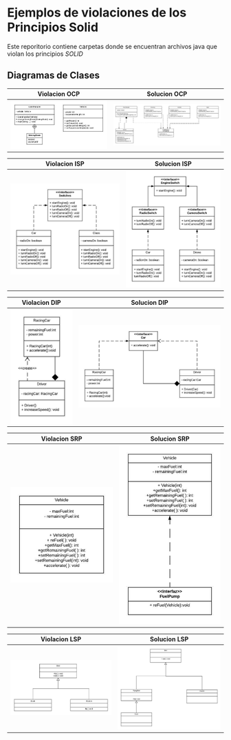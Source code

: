 # Ejemplos de violaciones de los Principios Solid
Este reporitorio contiene carpetas donde se encuentran archivos java que violan los principios *SOLID*
## Diagramas de Clases
Violacion OCP | Solucion OCP
--- | ---
![violacion del principio  ocp](/src/solid/ocp/Violacion_OCP.jpeg) | ![solucion del principio ocp](/src/solid/ocp/Solucion_OCP.jpeg)

Violacion ISP | Solucion ISP
--- | ---
![violacion del principio  isp](/src/solid/isp/Violacion_ISP.jpeg) | ![solucion del principio isp](/src/solid/isp/Solucion_ISP.jpeg)

Violacion DIP | Solucion DIP
--- | ---
![violacion del principio dip](/src/solid/dip/Violacion_DIP.jpeg) | ![solucion del principio dip](/src/solid/dip/Solucion_DIP.jpeg)

Violacion SRP | Solucion SRP
--- | ---
![violacion del principio  srp](/src/solid/srp/Violacion_Srp.jpeg) | ![solucion del principio srp](/src/solid/srp/Solucion_Srp.jpeg)

Violacion LSP | Solucion LSP
--- | ---
![violacion del principio  lsp](/src/solid/lsp/Violacion_Lsp.jpeg) | ![solucion del principio lsp](/src/solid/lsp/Solucion_Lsp.jpeg)


